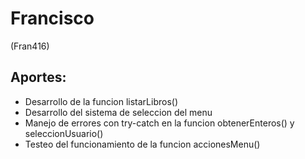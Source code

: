 # Francisco 
(Fran416)

## Aportes:
- Desarrollo de la funcion listarLibros()
- Desarrollo del sistema de seleccion del menu
- Manejo de errores con try-catch en la funcion obtenerEnteros() y seleccionUsuario()
- Testeo del funcionamiento de la funcion accionesMenu()
